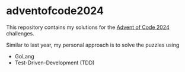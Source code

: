 # adventofcode2024
This repository contains my solutions for the
[Advent of Code 2024](https://adventofcode.com/2024) challenges.

Similar to last year, my personal approach is to solve the puzzles using
* GoLang
* Test-Driven-Development (TDD)
